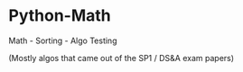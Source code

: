 # Python-Math
Math - Sorting - Algo Testing

(Mostly algos that came out of the SP1 / DS&A exam papers)
